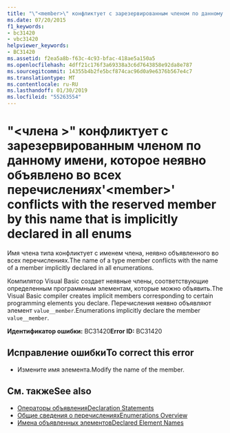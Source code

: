 ```yaml
---
title: "\"<member>\" конфликтует с зарезервированным членом по данному имени, которое неявно объявлено во всех перечислениях"
ms.date: 07/20/2015
f1_keywords:
- bc31420
- vbc31420
helpviewer_keywords:
- BC31420
ms.assetid: f2ea5a8b-f63c-4c93-bfac-418ae5a150a5
ms.openlocfilehash: 4dff21c176f3a69338a3c6d7643858e92da8e787
ms.sourcegitcommit: 14355b4b2fe5bcf874cac96d0a9e6376b567e4c7
ms.translationtype: MT
ms.contentlocale: ru-RU
ms.lasthandoff: 01/30/2019
ms.locfileid: "55263554"
---
```

# <a name="member-conflicts-with-the-reserved-member-by-this-name-that-is-implicitly-declared-in-all-enums"></a><span data-ttu-id="0bf22-102">"\<члена >" конфликтует с зарезервированным членом по данному имени, которое неявно объявлено во всех перечислениях</span><span class="sxs-lookup"><span data-stu-id="0bf22-102">'\<member>' conflicts with the reserved member by this name that is implicitly declared in all enums</span></span>
<span data-ttu-id="0bf22-103">Имя члена типа конфликтует с именем члена, неявно объявленного во всех перечислениях.</span><span class="sxs-lookup"><span data-stu-id="0bf22-103">The name of a type member conflicts with the name of a member implicitly declared in all enumerations.</span></span>  
  
 <span data-ttu-id="0bf22-104">Компилятор Visual Basic создает неявные члены, соответствующие определенным программным элементам, которые можно объявить.</span><span class="sxs-lookup"><span data-stu-id="0bf22-104">The Visual Basic compiler creates implicit members corresponding to certain programming elements you declare.</span></span> <span data-ttu-id="0bf22-105">Перечисления неявно объявляют элемент `value__member`.</span><span class="sxs-lookup"><span data-stu-id="0bf22-105">Enumerations implicitly declare the member `value__member`.</span></span>  
  
 <span data-ttu-id="0bf22-106">**Идентификатор ошибки:** BC31420</span><span class="sxs-lookup"><span data-stu-id="0bf22-106">**Error ID:** BC31420</span></span>  
  
## <a name="to-correct-this-error"></a><span data-ttu-id="0bf22-107">Исправление ошибки</span><span class="sxs-lookup"><span data-stu-id="0bf22-107">To correct this error</span></span>  
  
-   <span data-ttu-id="0bf22-108">Измените имя элемента.</span><span class="sxs-lookup"><span data-stu-id="0bf22-108">Modify the name of the member.</span></span>  
  
## <a name="see-also"></a><span data-ttu-id="0bf22-109">См. также</span><span class="sxs-lookup"><span data-stu-id="0bf22-109">See also</span></span>
- [<span data-ttu-id="0bf22-110">Операторы объявления</span><span class="sxs-lookup"><span data-stu-id="0bf22-110">Declaration Statements</span></span>](~/docs/visual-basic/programming-guide/language-features/statements.md#declaration-statements)
- [<span data-ttu-id="0bf22-111">Общие сведения о перечислениях</span><span class="sxs-lookup"><span data-stu-id="0bf22-111">Enumerations Overview</span></span>](../../visual-basic/programming-guide/language-features/constants-enums/enumerations-overview.md)
- [<span data-ttu-id="0bf22-112">Имена объявленных элементов</span><span class="sxs-lookup"><span data-stu-id="0bf22-112">Declared Element Names</span></span>](../../visual-basic/programming-guide/language-features/declared-elements/declared-element-names.md)
